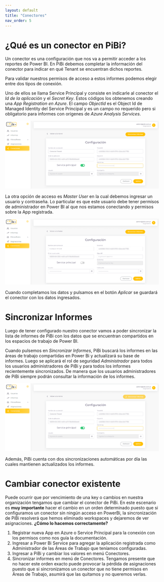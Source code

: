 ```yaml
---
layout: default
title: "Conectores"
nav_order: 5
---
```


# ¿Qué es un conector en PiBi? 

Un conector es una configuración que nos va a permitir acceder a los reportes de Power BI. En PiBi debemos completar la información del conector para indicar en qué Tenant se encuentran dichos reportes. 

Para validar nuestros permisos de acceso a estos informes podemos elegir entre dos tipos de conexión. 

Uno de ellos se llama Service Principal y consiste en indicarle al conector el *Id de la aplicación* y el *Secret Key*. Estos códigos los obtenemos creando una *App Registration en Azure*. El campo *ObjectId* es el Object Id de Managed Identity del Service Principal y es un campo no requerido pero si obligatorio para informes con orígenes de *Azure Analysis Services*.

![conectores1](Media/Conectores/conectores1.png)

La otra opción de acceso es *Master User* en la cual debemos ingresar un usuario y contraseña. Lo particular es que este usuario debe tener permisos de administrador en Power BI al que nos estamos conectando y permisos sobre la App registrada. 

![conectores2](Media/Conectores/conectores2.png)

Cuando completamos los datos y pulsamos en el botón *Aplicar* se guardará  el conector con los datos ingresados.

# Sincronizar Informes 

Luego de tener configurado nuestro conector vamos a poder sincronizar la lista de informes de PiBi con los datos que se encuentran compartidos en los espacios de trabajo de Power BI. 

Cuando pulsemos en *Sincronizar Informes*, PiBi buscará los informes en las áreas de trabajo compartidas en Power Bi y actualizará su base de informes. Luego se aplicará el rol de seguridad *Administrador* para todos los usuarios administradores de PiBi y para todos los informes recientemente sincronizados. De manera que los usuarios administradores de PiBi siempre podrán consultar la información de los informes. 

![conectores3](Media/Conectores/conectores3.png)

Además, PiBi cuenta con dos sincronizaciones automáticas por día las cuales mantienen actualizados los informes. 

# Cambiar conector existente

Puede ocurrir que por vencimiento de una key o cambios en nuestra organización tengamos que cambiar el conector de PiBi. En este escenario es **muy importante** hacer el cambio en un orden determinado puesto que si configuramos un conector sin ningún acceso en PowerBi, la sincronización de PiBi resolverá que hemos eliminado workspaces y dejaremos de ver asignaciones.
**¿Cómo lo hacemos correctamente?**
1. Registrar nueva App en Azure o Service Principal para la conexión con los permisos como nos guía la documentación.
2. Ingresar a Power Bi Service para agregar la aplicación registrada como Administrador de las Áreas de Trabajo que teníamos configuradas.
3. Ingresar a PiBi y cambiar los valores en menú Conectores.
4. Sincronizar informes en menú de Conectores.
Tengamos presente que no hacer este orden exacto puede provocar la pérdida de asignaciones puesto que si sincronizamos un conector que no tiene permisos en Áreas de Trabajo, asumirá que las quitamos y no queremos verlas.